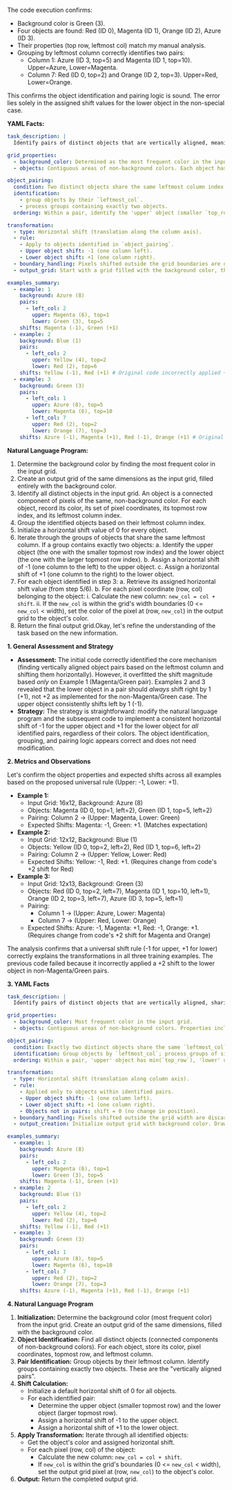 The code execution confirms:
- Background color is Green (3).
- Four objects are found: Red (ID 0), Magenta (ID 1), Orange (ID 2), Azure (ID 3).
- Their properties (top row, leftmost col) match my manual analysis.
- Grouping by leftmost column correctly identifies two pairs:
    - Column 1: Azure (ID 3, top=5) and Magenta (ID 1, top=10). Upper=Azure, Lower=Magenta.
    - Column 7: Red (ID 0, top=2) and Orange (ID 2, top=3). Upper=Red, Lower=Orange.

This confirms the object identification and pairing logic is sound. The error lies solely in the assigned shift values for the lower object in the non-special case.

**YAML Facts:**

```yaml
task_description: |
  Identify pairs of distinct objects that are vertically aligned, meaning they share the same leftmost column coordinate. For each such pair, shift the object that is higher up (smaller top row index) one step to the left, and shift the object that is lower down (larger top row index) one step to the right. Objects not part of such a pair remain stationary.

grid_properties:
  - background_color: Determined as the most frequent color in the input grid.
  - objects: Contiguous areas of non-background colors. Each object has properties like color, set of pixel coordinates, topmost row index, and leftmost column index.

object_pairing:
  condition: Two distinct objects share the same leftmost column index.
  identification:
    - group objects by their `leftmost_col`.
    - process groups containing exactly two objects.
  ordering: Within a pair, identify the 'upper' object (smaller `top_row`) and the 'lower' object (larger `top_row`).

transformation:
  - type: Horizontal shift (translation along the column axis).
  - rule:
    - Apply to objects identified in `object_pairing`.
    - Upper object shift: -1 (one column left).
    - Lower object shift: +1 (one column right).
  - boundary_handling: Pixels shifted outside the grid boundaries are discarded.
  - output_grid: Start with a grid filled with the background color, then draw the shifted objects. Unpaired objects are drawn in their original positions (effectively a shift of 0).

examples_summary:
  - example: 1
    background: Azure (8)
    pairs:
      - left_col: 2
        upper: Magenta (6), top=1
        lower: Green (3), top=5
    shifts: Magenta (-1), Green (+1)
  - example: 2
    background: Blue (1)
    pairs:
      - left_col: 2
        upper: Yellow (4), top=2
        lower: Red (2), top=6
    shifts: Yellow (-1), Red (+1) # Original code incorrectly applied +2 to Red
  - example: 3
    background: Green (3)
    pairs:
      - left_col: 1
        upper: Azure (8), top=5
        lower: Magenta (6), top=10
      - left_col: 7
        upper: Red (2), top=2
        lower: Orange (7), top=3
    shifts: Azure (-1), Magenta (+1), Red (-1), Orange (+1) # Original code incorrectly applied +2 to Magenta and Orange
```


**Natural Language Program:**

1.  Determine the background color by finding the most frequent color in the input grid.
2.  Create an output grid of the same dimensions as the input grid, filled entirely with the background color.
3.  Identify all distinct objects in the input grid. An object is a connected component of pixels of the same, non-background color. For each object, record its color, its set of pixel coordinates, its topmost row index, and its leftmost column index.
4.  Group the identified objects based on their leftmost column index.
5.  Initialize a horizontal shift value of 0 for every object.
6.  Iterate through the groups of objects that share the same leftmost column. If a group contains exactly two objects:
    a.  Identify the upper object (the one with the smaller topmost row index) and the lower object (the one with the larger topmost row index).
    b.  Assign a horizontal shift of -1 (one column to the left) to the upper object.
    c.  Assign a horizontal shift of +1 (one column to the right) to the lower object.
7.  For each object identified in step 3:
    a.  Retrieve its assigned horizontal shift value (from step 5/6).
    b.  For each pixel coordinate (row, col) belonging to the object:
        i.  Calculate the new column: `new_col = col + shift`.
        ii. If the `new_col` is within the grid's width boundaries (0 <= `new_col` < width), set the color of the pixel at (row, `new_col`) in the output grid to the object's color.
8.  Return the final output grid.Okay, let's refine the understanding of the task based on the new information.

**1. General Assessment and Strategy**

*   **Assessment:** The initial code correctly identified the core mechanism (finding vertically aligned object pairs based on the leftmost column and shifting them horizontally). However, it overfitted the shift magnitude based *only* on Example 1 (Magenta/Green pair). Examples 2 and 3 revealed that the lower object in a pair should *always* shift right by 1 (+1), not +2 as implemented for the non-Magenta/Green case. The upper object consistently shifts left by 1 (-1).
*   **Strategy:** The strategy is straightforward: modify the natural language program and the subsequent code to implement a consistent horizontal shift of -1 for the upper object and +1 for the lower object for *all* identified pairs, regardless of their colors. The object identification, grouping, and pairing logic appears correct and does not need modification.

**2. Metrics and Observations**

Let's confirm the object properties and expected shifts across all examples based on the proposed universal rule (Upper: -1, Lower: +1).

*   **Example 1:**
    *   Input Grid: 16x12, Background: Azure (8)
    *   Objects: Magenta (ID 0, top=1, left=2), Green (ID 1, top=5, left=2)
    *   Pairing: Column 2 -> (Upper: Magenta, Lower: Green)
    *   Expected Shifts: Magenta: -1, Green: +1. (Matches expectation)
*   **Example 2:**
    *   Input Grid: 12x12, Background: Blue (1)
    *   Objects: Yellow (ID 0, top=2, left=2), Red (ID 1, top=6, left=2)
    *   Pairing: Column 2 -> (Upper: Yellow, Lower: Red)
    *   Expected Shifts: Yellow: -1, Red: +1. (Requires change from code's +2 shift for Red)
*   **Example 3:**
    *   Input Grid: 12x13, Background: Green (3)
    *   Objects: Red (ID 0, top=2, left=7), Magenta (ID 1, top=10, left=1), Orange (ID 2, top=3, left=7), Azure (ID 3, top=5, left=1)
    *   Pairing:
        *   Column 1 -> (Upper: Azure, Lower: Magenta)
        *   Column 7 -> (Upper: Red, Lower: Orange)
    *   Expected Shifts: Azure: -1, Magenta: +1, Red: -1, Orange: +1. (Requires change from code's +2 shift for Magenta and Orange)

The analysis confirms that a universal shift rule (-1 for upper, +1 for lower) correctly explains the transformations in all three training examples. The previous code failed because it incorrectly applied a +2 shift to the lower object in non-Magenta/Green pairs.

**3. YAML Facts**


```yaml
task_description: |
  Identify pairs of distinct objects that are vertically aligned, sharing the same leftmost column coordinate. For each pair, shift the higher object (smaller top row index) one column left, and shift the lower object (larger top row index) one column right. Objects not part of such a pair remain stationary.

grid_properties:
  - background_color: Most frequent color in the input grid.
  - objects: Contiguous areas of non-background colors. Properties include color, pixel coordinates, topmost row index (`top_row`), and leftmost column index (`leftmost_col`).

object_pairing:
  condition: Exactly two distinct objects share the same `leftmost_col`.
  identification: Group objects by `leftmost_col`; process groups of size two.
  ordering: Within a pair, 'upper' object has min(`top_row`), 'lower' object has max(`top_row`).

transformation:
  - type: Horizontal shift (translation along column axis).
  - rule:
    - Applied only to objects within identified pairs.
    - Upper object shift: -1 (one column left).
    - Lower object shift: +1 (one column right).
    - Objects not in pairs: shift = 0 (no change in position).
  - boundary_handling: Pixels shifted outside the grid width are discarded.
  - output_creation: Initialize output grid with background color. Draw all objects (shifted or stationary) onto the output grid.

examples_summary:
  - example: 1
    background: Azure (8)
    pairs:
      - left_col: 2
        upper: Magenta (6), top=1
        lower: Green (3), top=5
    shifts: Magenta (-1), Green (+1)
  - example: 2
    background: Blue (1)
    pairs:
      - left_col: 2
        upper: Yellow (4), top=2
        lower: Red (2), top=6
    shifts: Yellow (-1), Red (+1)
  - example: 3
    background: Green (3)
    pairs:
      - left_col: 1
        upper: Azure (8), top=5
        lower: Magenta (6), top=10
      - left_col: 7
        upper: Red (2), top=2
        lower: Orange (7), top=3
    shifts: Azure (-1), Magenta (+1), Red (-1), Orange (+1)
```


**4. Natural Language Program**

1.  **Initialization:** Determine the background color (most frequent color) from the input grid. Create an output grid of the same dimensions, filled with the background color.
2.  **Object Identification:** Find all distinct objects (connected components of non-background colors). For each object, store its color, pixel coordinates, topmost row, and leftmost column.
3.  **Pair Identification:** Group objects by their leftmost column. Identify groups containing exactly two objects. These are the "vertically aligned pairs".
4.  **Shift Calculation:**
    *   Initialize a default horizontal shift of 0 for all objects.
    *   For each identified pair:
        *   Determine the upper object (smaller topmost row) and the lower object (larger topmost row).
        *   Assign a horizontal shift of -1 to the upper object.
        *   Assign a horizontal shift of +1 to the lower object.
5.  **Apply Transformation:** Iterate through all identified objects:
    *   Get the object's color and assigned horizontal shift.
    *   For each pixel (row, col) of the object:
        *   Calculate the new column: `new_col = col + shift`.
        *   If `new_col` is within the grid's boundaries (0 <= `new_col` < width), set the output grid pixel at (row, `new_col`) to the object's color.
6.  **Output:** Return the completed output grid.